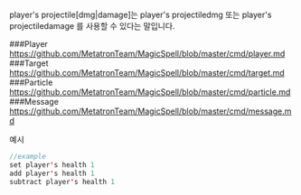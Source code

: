 #

player's projectile[dmg\|damage]는
player's projectiledmg 또는 player's projectiledamage 를 사용할 수 있다는 말입니다.

###Player
https://github.com/MetatronTeam/MagicSpell/blob/master/cmd/player.md
###Target
https://github.com/MetatronTeam/MagicSpell/blob/master/cmd/target.md
###Particle
https://github.com/MetatronTeam/MagicSpell/blob/master/cmd/particle.md
###Message
https://github.com/MetatronTeam/MagicSpell/blob/master/cmd/message.md

예시
```java
//example
set player's health 1
add player's health 1
subtract player's health 1
```
